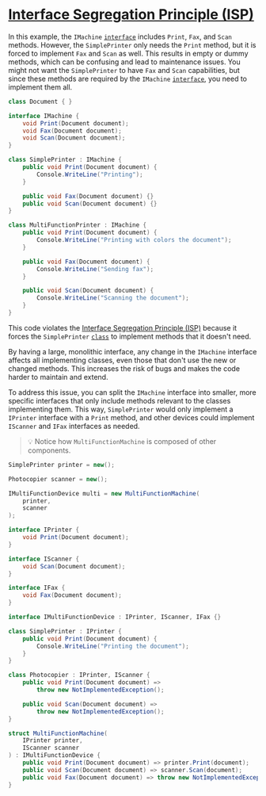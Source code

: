 # [Interface Segregation Principle (ISP)](https://en.wikipedia.org/wiki/Interface_segregation_principle)

In this example, the `IMachine` [`interface`](https://learn.microsoft.com/en-us/dotnet/csharp/language-reference/keywords/interface) includes `Print`, `Fax`, and `Scan` methods. However, the `SimplePrinter` only needs the `Print` method, but it is forced to implement `Fax` and `Scan` as well. This results in empty or dummy methods, which can be confusing and lead to maintenance issues. You might not want the `SimplePrinter` to have `Fax` and `Scan` capabilities, but since these methods are required by the `IMachine` [`interface`](https://learn.microsoft.com/en-us/dotnet/csharp/language-reference/keywords/interface), you need to implement them all.

```csharp
class Document { }

interface IMachine {
	void Print(Document document);
	void Fax(Document document);
	void Scan(Document document);
}

class SimplePrinter : IMachine {
	public void Print(Document document) {
		Console.WriteLine("Printing");
	}

	public void Fax(Document document) {}
	public void Scan(Document document) {}
}

class MultiFunctionPrinter : IMachine {
	public void Print(Document document) {
		Console.WriteLine("Printing with colors the document");
	}

	public void Fax(Document document) {
		Console.WriteLine("Sending fax");
	}

	public void Scan(Document document) {
		Console.WriteLine("Scanning the document");
	}
}
```

This code violates the [Interface Segregation Principle (ISP)](https://en.wikipedia.org/wiki/Interface_segregation_principle) because it forces the `SimplePrinter` [`class`](https://learn.microsoft.com/en-us/dotnet/csharp/language-reference/keywords/class) to implement methods that it doesn't need. 

By having a large, monolithic interface, any change in the `IMachine` interface affects all implementing classes, even those that don't use the new or changed methods. This increases the risk of bugs and makes the code harder to maintain and extend. 

To address this issue, you can split the `IMachine` interface into smaller, more specific interfaces that only include methods relevant to the classes implementing them. This way, `SimplePrinter` would only implement a `IPrinter` interface with a `Print` method, and other devices could implement `IScanner` and `IFax` interfaces as needed.

> 💡 Notice how `MultiFunctionMachine` is composed of other components.

```csharp
SimplePrinter printer = new();

Photocopier scanner = new();

IMultiFunctionDevice multi = new MultiFunctionMachine(
	printer, 
	scanner
);

interface IPrinter {
    void Print(Document document);
}

interface IScanner {
    void Scan(Document document);
}

interface IFax {
    void Fax(Document document);
}

interface IMultiFunctionDevice : IPrinter, IScanner, IFax {}

class SimplePrinter : IPrinter {
    public void Print(Document document) {
        Console.WriteLine("Printing the document");
    }
}

class Photocopier : IPrinter, IScanner {
    public void Print(Document document) =>
        throw new NotImplementedException();

    public void Scan(Document document) =>
        throw new NotImplementedException();
}

struct MultiFunctionMachine(
	IPrinter printer, 
	IScanner scanner
) : IMultiFunctionDevice {
    public void Print(Document document) => printer.Print(document);
    public void Scan(Document document) => scanner.Scan(document);
    public void Fax(Document document) => throw new NotImplementedException();
}
```